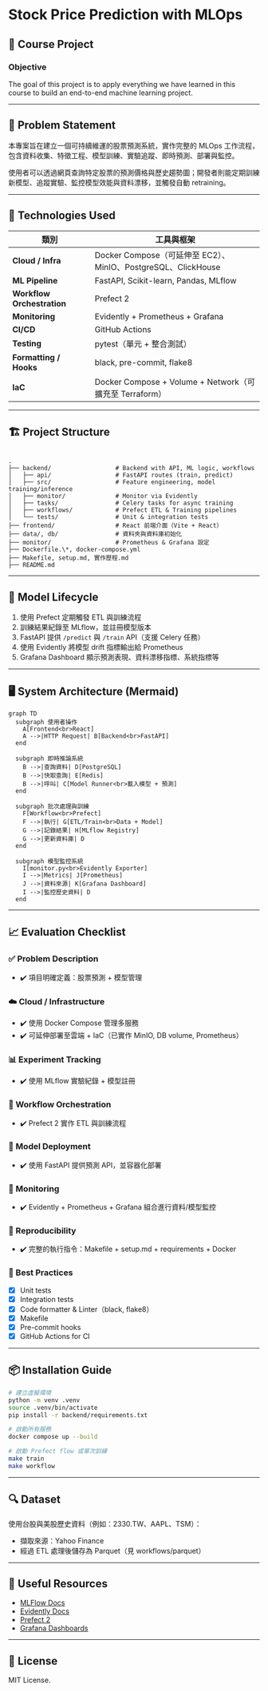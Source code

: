 
# Stock Price Prediction with MLOps

## 🎯 Course Project

### Objective

The goal of this project is to apply everything we have learned in this course to build an end-to-end machine learning project.

---

## 🧩 Problem Statement

本專案旨在建立一個可持續維運的股票預測系統，實作完整的 MLOps 工作流程，包含資料收集、特徵工程、模型訓練、實驗追蹤、即時預測、部署與監控。

使用者可以透過網頁查詢特定股票的預測價格與歷史趨勢圖；開發者則能定期訓練新模型、追蹤實驗、監控模型效能與資料漂移，並觸發自動 retraining。

---

## 🚀 Technologies Used

| 類別                    | 工具與框架                                                     |
|-----------------------|-------------------------------------------------------------|
| **Cloud / Infra**     | Docker Compose（可延伸至 EC2）、MinIO、PostgreSQL、ClickHouse |
| **ML Pipeline**       | FastAPI, Scikit-learn, Pandas, MLflow                        |
| **Workflow Orchestration** | Prefect 2                                                  |
| **Monitoring**        | Evidently + Prometheus + Grafana                             |
| **CI/CD**             | GitHub Actions                                               |
| **Testing**           | pytest（單元 + 整合測試）                                     |
| **Formatting / Hooks**| black, pre-commit, flake8                                    |
| **IaC**               | Docker Compose + Volume + Network（可擴充至 Terraform）        |

---

## 🏗️ Project Structure

```

.
├── backend/                  # Backend with API, ML logic, workflows
│   ├── api/                  # FastAPI routes (train, predict)
│   ├── src/                  # Feature engineering, model training/inference
│   ├── monitor/              # Monitor via Evidently
│   ├── tasks/                # Celery tasks for async training
│   ├── workflows/            # Prefect ETL & Training pipelines
│   └── tests/                # Unit & integration tests
├── frontend/                 # React 前端介面（Vite + React）
├── data/, db/                # 資料夾與資料庫初始化
├── monitor/                  # Prometheus & Grafana 設定
├── Dockerfile.\*, docker-compose.yml
├── Makefile, setup.md, 實作歷程.md
├── README.md

```

---

## 🧪 Model Lifecycle

1. 使用 Prefect 定期觸發 ETL 與訓練流程
2. 訓練結果紀錄至 MLflow，並註冊模型版本
3. FastAPI 提供 `/predict` 與 `/train` API（支援 Celery 任務）
4. 使用 Evidently 將模型 drift 指標輸出給 Prometheus
5. Grafana Dashboard 顯示預測表現、資料漂移指標、系統指標等

---

## 🖥️ System Architecture (Mermaid)
```mermaid
graph TD
  subgraph 使用者操作
    A[Frontend<br>React]
    A -->|HTTP Request| B[Backend<br>FastAPI]
  end

  subgraph 即時推論系統
    B -->|查詢資料| D[PostgreSQL]
    B -->|快取查詢| E[Redis]
    B -->|呼叫| C[Model Runner<br>載入模型 + 預測]
  end

  subgraph 批次處理與訓練
    F[Workflow<br>Prefect]
    F -->|執行| G[ETL/Train<br>Data + Model]
    G -->|記錄結果| H[MLflow Registry]
    G -->|更新資料庫| D
  end

  subgraph 模型監控系統
    I[monitor.py<br>Evidently Exporter]
    I -->|Metrics| J[Prometheus]
    J -->|資料來源| K[Grafana Dashboard]
    I -->|監控歷史資料| D
  end
```


---

## 📈 Evaluation Checklist

### ✅ Problem Description

* ✔️ 項目明確定義：股票預測 + 模型管理

### ☁️ Cloud / Infrastructure

* ✔️ 使用 Docker Compose 管理多服務
* ✔️ 可延伸部署至雲端 + IaC（已實作 MinIO, DB volume, Prometheus）

### 📊 Experiment Tracking

* ✔️ 使用 MLflow 實驗紀錄 + 模型註冊

### 🔁 Workflow Orchestration

* ✔️ Prefect 2 實作 ETL 與訓練流程

### 🚢 Model Deployment

* ✔️ 使用 FastAPI 提供預測 API，並容器化部署

### 📡 Monitoring

* ✔️ Evidently + Prometheus + Grafana 組合進行資料/模型監控

### 🔁 Reproducibility

* ✔️ 完整的執行指令：Makefile + setup.md + requirements + Docker

### 🧰 Best Practices

* [x] Unit tests
* [x] Integration tests
* [x] Code formatter & Linter（black, flake8）
* [x] Makefile
* [x] Pre-commit hooks
* [x] GitHub Actions for CI

---

## 📦 Installation Guide

```bash
# 建立虛擬環境
python -m venv .venv
source .venv/bin/activate
pip install -r backend/requirements.txt

# 啟動所有服務
docker compose up --build

# 啟動 Prefect flow 或單次訓練
make train
make workflow
```

---

## 🔍 Dataset

使用台股與美股歷史資料（例如：2330.TW、AAPL、TSM）：

* 擷取來源：Yahoo Finance
* 經過 ETL 處理後儲存為 Parquet（見 workflows/parquet）

---

## 🔗 Useful Resources

* [MLFlow Docs](https://mlflow.org/)
* [Evidently Docs](https://docs.evidentlyai.com/)
* [Prefect 2](https://docs.prefect.io/)
* [Grafana Dashboards](https://grafana.com/grafana/dashboards)

---

## 📜 License

MIT License.

```
